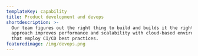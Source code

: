 ```yaml
---
templateKey: capability
title: Product development and devops
shortdescription: >-
  Our team figures out the right thing to build and builds it the right way. Our
  approach improves performance and scalability with cloud-based environments
  that employ CI/CD best practices.
featuredimage: /img/devops.png
---
```



